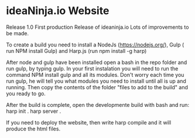 # ideaNinja.io Website

Release 1.0
First production Release of ideaninja.io
Lots of improvements to be made. 

To create a build you need to install a NodeJs (https://nodejs.org/), Gulp ( run NPM install Gulp) and Harp.js (run npm install -g harp)

After node and gulp have been installed open a bash in the repo folder and run gulp, by typing gulp.
In your first instalation you will need to run the command NPM install gulp and all its modules. Don't worry each time you run gulp, he will tell you what modules you need to install until all is up and running. 
Then copy the contents of the folder "files to add to the build" and you ready to go. 

After the build is complete, open the developmente build with bash and run:
	harp init .
	harp server .

If you need to deploy the website, then write harp compile and it will produce the html files. 